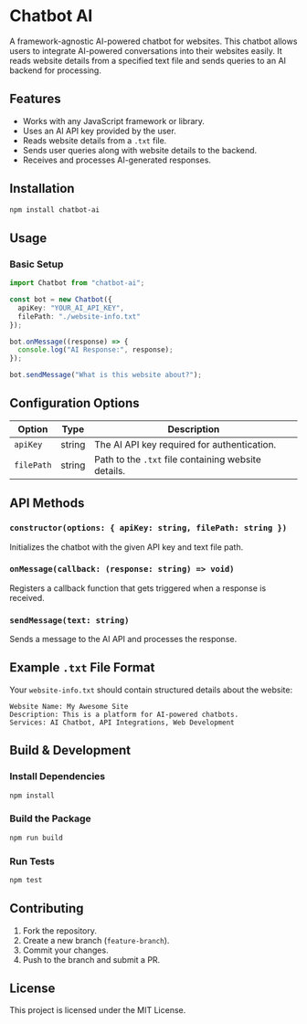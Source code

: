 # Chatbot AI

A framework-agnostic AI-powered chatbot for websites. This chatbot allows users to integrate AI-powered conversations into their websites easily. It reads website details from a specified text file and sends queries to an AI backend for processing.

## Features
- Works with any JavaScript framework or library.
- Uses an AI API key provided by the user.
- Reads website details from a `.txt` file.
- Sends user queries along with website details to the backend.
- Receives and processes AI-generated responses.

## Installation
```sh
npm install chatbot-ai
```

## Usage
### Basic Setup
```ts
import Chatbot from "chatbot-ai";

const bot = new Chatbot({
  apiKey: "YOUR_AI_API_KEY",
  filePath: "./website-info.txt"
});

bot.onMessage((response) => {
  console.log("AI Response:", response);
});

bot.sendMessage("What is this website about?");
```

## Configuration Options
| Option    | Type   | Description |
|-----------|--------|-------------|
| `apiKey`  | string | The AI API key required for authentication. |
| `filePath` | string | Path to the `.txt` file containing website details. |

## API Methods
### `constructor(options: { apiKey: string, filePath: string })`
Initializes the chatbot with the given API key and text file path.

### `onMessage(callback: (response: string) => void)`
Registers a callback function that gets triggered when a response is received.

### `sendMessage(text: string)`
Sends a message to the AI API and processes the response.

## Example `.txt` File Format
Your `website-info.txt` should contain structured details about the website:
```
Website Name: My Awesome Site
Description: This is a platform for AI-powered chatbots.
Services: AI Chatbot, API Integrations, Web Development
```

## Build & Development
### Install Dependencies
```sh
npm install
```

### Build the Package
```sh
npm run build
```

### Run Tests
```sh
npm test
```

## Contributing
1. Fork the repository.
2. Create a new branch (`feature-branch`).
3. Commit your changes.
4. Push to the branch and submit a PR.

## License
This project is licensed under the MIT License.

